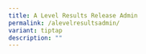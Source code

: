 ```yaml
---
title: A Level Results Release Admin
permalink: /alevelresultsadmin/
variant: tiptap
description: ""
---
```

<p></p>
